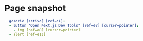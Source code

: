 # Page snapshot

```yaml
- generic [active] [ref=e1]:
  - button "Open Next.js Dev Tools" [ref=e7] [cursor=pointer]:
    - img [ref=e8] [cursor=pointer]
  - alert [ref=e11]
```